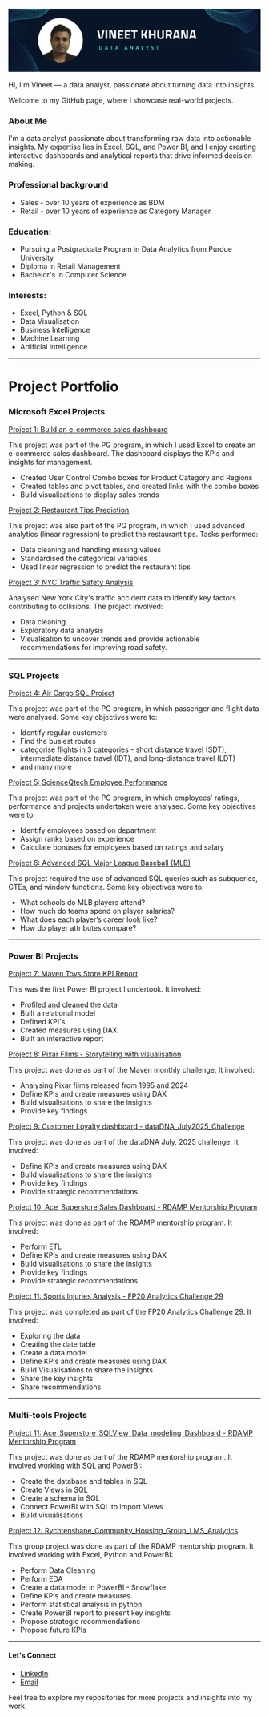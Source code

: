 ![](https://github.com/vibvinit/vibvinit/blob/main/Github%20Banner.png)

Hi, I'm Vineet — a data analyst, passionate about turning data into insights.  

Welcome to my GitHub page, where I showcase real-world projects.

### About Me
I'm a data analyst passionate about transforming raw data into actionable insights. My expertise lies in Excel, SQL, and Power BI, and I enjoy creating interactive dashboards and analytical reports that drive informed decision-making.

### Professional background
* Sales - over 10 years of experience as BDM
* Retail - over 10 years of experience as Category Manager 

### Education:
* Pursuing a Postgraduate Program in Data Analytics from Purdue University
* Diploma in Retail Management
* Bachelor's in Computer Science

 ### Interests:
* Excel, Python & SQL
* Data Visualisation
* Business Intelligence
* Machine Learning
* Artificial Intelligence

---

# Project Portfolio

### Microsoft Excel Projects
[Project 1: Build an e-commerce sales dashboard](https://github.com/vibvinit/data_analytics_ecommerce_sales_dashboard)

This project was part of the PG program, in which I used Excel to create an e-commerce sales dashboard. The dashboard displays the KPIs and insights for management.

* Created User Control Combo boxes for Product Category and Regions
* Created tables and pivot tables, and created links with the combo boxes
* Build visualisations to display sales trends

[Project 2: Restaurant Tips Prediction](https://github.com/vibvinit/predictive_analytics_project)

This project was also part of the PG program, in which I used advanced analytics (linear regression) to predict the restaurant tips. Tasks performed:
* Data cleaning and handling missing values
* Standardised the categorical variables
* Used linear regression to predict the restaurant tips

[Project 3: NYC Traffic Safety Analysis](https://github.com/vibvinit/NYC-Traffic-Safety-Analysis)

Analysed New York City's traffic accident data to identify key factors contributing to collisions. The project involved:
* Data cleaning
* Exploratory data analysis
* Visualisation to uncover trends and provide actionable recommendations for improving road safety.

---

### SQL Projects
[Project 4: Air Cargo SQL Project](https://github.com/vibvinit/Air-Cargo-SQL-Project)

This project was part of the PG program, in which passenger and flight data were analysed. Some key objectives were to:
* Identify regular customers
* Find the busiest routes
* categorise flights in 3 categories - short distance travel (SDT), intermediate distance travel (IDT), and long-distance travel (LDT)
* and many more

[Project 5: ScienceQtech Employee Performance](https://github.com/vibvinit/ScienceQtech-Employee-Performace)

This project was part of the PG program, in which employees' ratings, performance and projects undertaken were analysed. Some key objectives were to:
* Identify employees based on department
* Assign ranks based on experience
* Calculate bonuses for employees based on ratings and salary

[Project 6: Advanced SQL Major League Baseball (MLB)](https://github.com/vibvinit/Major-League-Baseball-MLB-)

This project required the use of advanced SQL queries such as subqueries, CTEs, and window functions. Some key objectives were to:
* What schools do MLB players attend?
* How much do teams spend on player salaries?
* What does each player’s career look like?
* How do player attributes compare?

---

### Power BI Projects
[Project 7: Maven Toys Store KPI Report](https://github.com/vibvinit/Maven-Toy-Stores-KPI-report)

This was the first Power BI project I undertook. It involved:
* Profiled and cleaned the data
* Built a relational model
* Defined KPI's
* Created measures using DAX
* Built an interactive report

[Project 8: Pixar Films - Storytelling with visualisation](https://github.com/vibvinit/Pixar-Films-Analysis)

This project was done as part of the Maven monthly challenge. It involved:
* Analysing Pixar films released from 1995 and 2024
* Define KPIs and create measures using DAX
* Build visualisations to share the insights
* Provide key findings

[Project 9: Customer Loyalty dashboard - dataDNA_July2025_Challenge](https://github.com/vibvinit/dataDNA_July2025_Challenge)

This project was done as part of the dataDNA July, 2025 challenge. It involved:
* Define KPIs and create measures using DAX
* Build visualisations to share the insights
* Provide key findings
* Provide strategic recommendations

[Project 10: Ace_Superstore Sales Dashboard - RDAMP Mentorship Program](https://github.com/vibvinit/RDAMP-Sales-Analysis)

This project was done as part of the RDAMP mentorship program. It involved:
* Perform ETL
* Define KPIs and create measures using DAX
* Build visualisations to share the insights
* Provide key findings
* Provide strategic recommendations

[Project 11: Sports Injuries Analysis - FP20 Analytics Challenge 29](https://github.com/vibvinit/FP20-Analytics-Challenge-29-Vineet/blob/main/README.md)

This project was completed as part of the FP20 Analytics Challenge 29. It involved:
* Exploring the data
* Creating the date table
* Create a data model
* Define KPIs and create measures using DAX
* Build Visualisations to share the insights
* Share the key insights
* Share recommendations
  
---

### Multi-tools Projects

[Project 11: Ace_Superstore_SQLView_Data_modeling_Dashboard - RDAMP Mentorship Program](https://github.com/vibvinit/RDAMP-Dimensional-Model-PowerBI-)

This project was done as part of the RDAMP mentorship program. It involved working with SQL and PowerBI:
* Create the database and tables in SQL
* Create Views in SQL
* Create a schema in SQL
* Connect PowerBI with SQL to import Views
* Build visualisations 


[Project 12: Rychtenshane_Community_Housing_Group_LMS_Analytics](https://github.com/ZO4-v0/RDAMP_LMS_Analytics_RCHG)

This group project was done as part of the RDAMP mentorship program. It involved working with Excel, Python and PowerBI:
* Perform Data Cleaning
* Perform EDA
* Create a data model in PowerBI - Snowflake 
* Define KPIs and create measures
* Perform statistical analysis in python
* Create PowerBI report to present key insights
* Propose strategic recommendations
* Propose future KPIs 

---

#### Let's Connect

* [LinkedIn](https://www.linkedin.com/in/khuranavineet/)
* [Email](mailto:vibvinit@outlook.com)

Feel free to explore my repositories for more projects and insights into my work.

<!---
vibvinit/vibvinit is a ✨ special ✨ repository because its `README.md` (this file) appears on your GitHub profile.
You can click the Preview link to take a look at your changes.
--->
